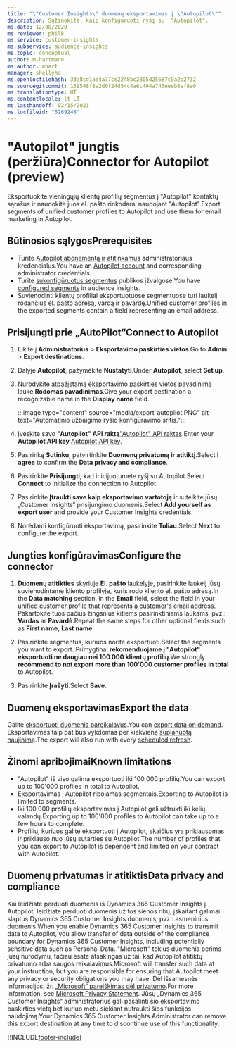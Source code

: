 ```yaml
---
title: "\"Customer Insights\" duomenų eksportavimas į \"Autopilot\""
description: Sužinokite, kaip konfigūruoti ryšį su  "Autopilot".
ms.date: 12/08/2020
ms.reviewer: philk
ms.service: customer-insights
ms.subservice: audience-insights
ms.topic: conceptual
author: m-hartmann
ms.author: mhart
manager: shellyha
ms.openlocfilehash: 33a8cd1ae4a77ce2248bc2805d25687c9a2c2732
ms.sourcegitcommit: 139548f8a2d0f24d54c4a6c404a743eeeb8ef8e0
ms.translationtype: HT
ms.contentlocale: lt-LT
ms.lasthandoff: 02/15/2021
ms.locfileid: "5269248"
---
```

# <a name="connector-for-autopilot-preview"></a><span data-ttu-id="c265a-103">"Autopilot" jungtis (peržiūra)</span><span class="sxs-lookup"><span data-stu-id="c265a-103">Connector for Autopilot (preview)</span></span>

<span data-ttu-id="c265a-104">Eksportuokite vieningųjų klientų profilių segmentus į "Autopilot" kontaktų sąrašus ir naudokite juos el. pašto rinkodarai naudojant "Autopilot".</span><span class="sxs-lookup"><span data-stu-id="c265a-104">Export segments of unified customer profiles to Autopilot and use them for email marketing in Autopilot.</span></span> 

## <a name="prerequisites"></a><span data-ttu-id="c265a-105">Būtinosios sąlygos</span><span class="sxs-lookup"><span data-stu-id="c265a-105">Prerequisites</span></span>

-   <span data-ttu-id="c265a-106">Turite [Autopilot abonementą ir atitinkamus](https://www.autopilothq.com/) administratoriaus kredencialus.</span><span class="sxs-lookup"><span data-stu-id="c265a-106">You have an [Autopilot account](https://www.autopilothq.com/) and corresponding administrator credentials.</span></span>
-   <span data-ttu-id="c265a-107">Turite [sukonfigūruotus segmentus](segments.md) publikos įžvalgose.</span><span class="sxs-lookup"><span data-stu-id="c265a-107">You have [configured segments](segments.md) in audience insights.</span></span>
-   <span data-ttu-id="c265a-108">Suvienodinti klientų profiliai eksportuotuose segmentuose turi laukelį rodančius el. pašto adresą, vardą ir pavardę.</span><span class="sxs-lookup"><span data-stu-id="c265a-108">Unified customer profiles in the exported segments contain a field representing an email address.</span></span>

## <a name="connect-to-autopilot"></a><span data-ttu-id="c265a-109">Prisijungti prie „AutoPilot“</span><span class="sxs-lookup"><span data-stu-id="c265a-109">Connect to Autopilot</span></span>

1. <span data-ttu-id="c265a-110">Eikite į **Administratorius** > **Eksportavimo paskirties vietos**.</span><span class="sxs-lookup"><span data-stu-id="c265a-110">Go to **Admin** > **Export destinations**.</span></span>

1. <span data-ttu-id="c265a-111">Dalyje **Autopilot**, pažymėkite **Nustatyti**.</span><span class="sxs-lookup"><span data-stu-id="c265a-111">Under **Autopilot**, select **Set up**.</span></span>

1. <span data-ttu-id="c265a-112">Nurodykite atpažįstamą eksportavimo paskirties vietos pavadinimą lauke **Rodomas pavadinimas**.</span><span class="sxs-lookup"><span data-stu-id="c265a-112">Give your export destination a recognizable name in the **Display name** field.</span></span>

   :::image type="content" source="media/export-autopilot.PNG" alt-text="Automatinio užbaigimo ryšio konfigūravimo sritis.":::

1. <span data-ttu-id="c265a-114">Įveskite savo **"Autopilot" API raktą**["Autopilot" API raktas](https://autopilot.docs.apiary.io/#).</span><span class="sxs-lookup"><span data-stu-id="c265a-114">Enter your **Autopilot API key** [Autopilot API key](https://autopilot.docs.apiary.io/#).</span></span>

1. <span data-ttu-id="c265a-115">Pasirinkę **Sutinku**, patvirtinkite **Duomenų privatumą ir atitiktį**.</span><span class="sxs-lookup"><span data-stu-id="c265a-115">Select **I agree** to confirm the **Data privacy and compliance**.</span></span>

1. <span data-ttu-id="c265a-116">Pasirinkite **Prisijungti**, kad inicijuotumėte ryšį su Autopilot.</span><span class="sxs-lookup"><span data-stu-id="c265a-116">Select **Connect** to initialize the connection to Autopilot.</span></span>

1. <span data-ttu-id="c265a-117">Pasirinkite **Įtraukti save kaip eksportavimo vartotoją** ir suteikite jūsų „Customer Insights“ prisijungimo duomenis.</span><span class="sxs-lookup"><span data-stu-id="c265a-117">Select **Add yourself as export user** and provide your Customer Insights credentials.</span></span>

1. <span data-ttu-id="c265a-118">Norėdami konfigūruoti eksportavimą, pasirinkite **Toliau**.</span><span class="sxs-lookup"><span data-stu-id="c265a-118">Select **Next** to configure the export.</span></span>

## <a name="configure-the-connector"></a><span data-ttu-id="c265a-119">Jungties konfigūravimas</span><span class="sxs-lookup"><span data-stu-id="c265a-119">Configure the connector</span></span>

1. <span data-ttu-id="c265a-120">**Duomenų atitikties** skyriuje **El. pašto** laukelyje, pasirinkite laukelį jūsų suvienodintame kliento profilyje, kuris rodo kliento el. pašto adresą.</span><span class="sxs-lookup"><span data-stu-id="c265a-120">In the **Data matching** section, in the **Email** field, select the field in your unified customer profile that represents a customer's email address.</span></span> <span data-ttu-id="c265a-121">Pakartokite tuos pačius žingsnius kitiems pasirinktiniams laukams, pvz.: **Vardas** ar **Pavardė**.</span><span class="sxs-lookup"><span data-stu-id="c265a-121">Repeat the same steps for other optional fields such as **First name**, **Last name**.</span></span>

1. <span data-ttu-id="c265a-122">Pasirinkite segmentus, kuriuos norite eksportuoti.</span><span class="sxs-lookup"><span data-stu-id="c265a-122">Select the segments you want to export.</span></span> <span data-ttu-id="c265a-123">Primygtinai **rekomenduojame į "Autopilot" eksportuoti ne daugiau nei 100 000 klientų profilių**.</span><span class="sxs-lookup"><span data-stu-id="c265a-123">We strongly **recommend to not export more than 100'000 customer profiles in total** to Autopilot.</span></span> 

1. <span data-ttu-id="c265a-124">Pasirinkite **Įrašyti**.</span><span class="sxs-lookup"><span data-stu-id="c265a-124">Select **Save**.</span></span>

## <a name="export-the-data"></a><span data-ttu-id="c265a-125">Duomenų eksportavimas</span><span class="sxs-lookup"><span data-stu-id="c265a-125">Export the data</span></span>

<span data-ttu-id="c265a-126">Galite [eksportuoti duomenis pareikalavus](export-destinations.md).</span><span class="sxs-lookup"><span data-stu-id="c265a-126">You can [export data on demand](export-destinations.md).</span></span> <span data-ttu-id="c265a-127">Eksportavimas taip pat bus vykdomas per kiekvieną [suplanuotą naujinimą](system.md#schedule-tab).</span><span class="sxs-lookup"><span data-stu-id="c265a-127">The export will also run with every [scheduled refresh](system.md#schedule-tab).</span></span>

## <a name="known-limitations"></a><span data-ttu-id="c265a-128">Žinomi apribojimai</span><span class="sxs-lookup"><span data-stu-id="c265a-128">Known limitations</span></span>

- <span data-ttu-id="c265a-129">"Autopilot" iš viso galima eksportuoti iki 100 000 profilių.</span><span class="sxs-lookup"><span data-stu-id="c265a-129">You can export up to 100'000 profiles in total to Autopilot.</span></span>
- <span data-ttu-id="c265a-130">Eksportavimas į Autopilot ribojamas segmentais.</span><span class="sxs-lookup"><span data-stu-id="c265a-130">Exporting to Autopilot is limited to segments.</span></span>
- <span data-ttu-id="c265a-131">Iki 100 000 profilių eksportavimas į Autopilot gali užtrukti iki kelių valandų.</span><span class="sxs-lookup"><span data-stu-id="c265a-131">Exporting up to 100'000 profiles to Autopilot can take up to a few hours to complete.</span></span> 
- <span data-ttu-id="c265a-132">Profilių, kuriuos galite eksportuoti į Autopilot, skaičius yra priklausomas ir priklauso nuo jūsų sutarties su Autopilot.</span><span class="sxs-lookup"><span data-stu-id="c265a-132">The number of profiles that you can export to Autopilot is dependent and limited on your contract with Autopilot.</span></span>

## <a name="data-privacy-and-compliance"></a><span data-ttu-id="c265a-133">Duomenų privatumas ir atitiktis</span><span class="sxs-lookup"><span data-stu-id="c265a-133">Data privacy and compliance</span></span>

<span data-ttu-id="c265a-134">Kai leidžiate perduoti duomenis iš Dynamics 365 Customer Insights į Autopilot, leidžiate perduoti duomenis už tos sienos ribų, įskaitant galimai slaptus Dynamics 365 Customer Insights duomenis, pvz.: asmeninius duomenis.</span><span class="sxs-lookup"><span data-stu-id="c265a-134">When you enable Dynamics 365 Customer Insights to transmit data to Autopilot, you allow transfer of data outside of the compliance boundary for Dynamics 365 Customer Insights, including potentially sensitive data such as Personal Data.</span></span> <span data-ttu-id="c265a-135">"Microsoft" tokius duomenis perims jūsų nurodymu, tačiau esate atsakingas už tai, kad Autopilot atitiktų privatumo arba saugos reikalavimus.</span><span class="sxs-lookup"><span data-stu-id="c265a-135">Microsoft will transfer such data at your instruction, but you are responsible for ensuring that Autopilot meet any privacy or security obligations you may have.</span></span> <span data-ttu-id="c265a-136">Dėl išsamesnės informacijos, žr. [„Microsoft“ pareiškimas dėl privatumo](https://go.microsoft.com/fwlink/?linkid=396732).</span><span class="sxs-lookup"><span data-stu-id="c265a-136">For more information, see [Microsoft Privacy Statement](https://go.microsoft.com/fwlink/?linkid=396732).</span></span>
<span data-ttu-id="c265a-137">Jūsų „Dynamics 365 Customer Insights“ administratorius gali pašalinti šio eksportavimo paskirties vietą bet kuriuo metu siekiant nutraukti šios funkcijos naudojimą.</span><span class="sxs-lookup"><span data-stu-id="c265a-137">Your Dynamics 365 Customer Insights Administrator can remove this export destination at any time to discontinue use of this functionality.</span></span>


[!INCLUDE[footer-include](../includes/footer-banner.md)]